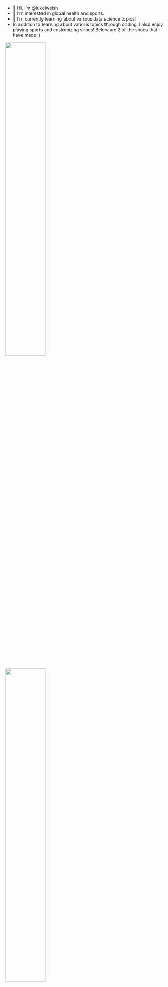 - 👋 Hi, I’m @lukelwelsh
- 👀 I’m interested in global health and sports.
- 🌱 I’m currently learning about various data science topics!
- In addition to learning about various topics through coding, I also enjoy playing sports and customizing shoes! Below are 2 of the shoes that I have made :)
<img src="https://user-images.githubusercontent.com/99223887/188250689-20f7ff7b-8219-4a17-a28d-19def11f9021.jpg" width = 50% height=50%>
<img src="https://user-images.githubusercontent.com/99223887/188188293-501480dd-f166-4d2e-a28f-27eb765b32d6.jpg" width = 50% height=50%>





<!---
lukelwelsh/lukelwelsh is a ✨ special ✨ repository because its `README.md` (this file) appears on your GitHub profile.
You can click the Preview link to take a look at your changes.
--->
